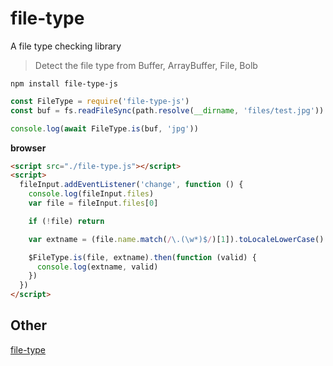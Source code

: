 # file-type

A file type checking library

> Detect the file type from Buffer, ArrayBuffer, File, Bolb

```ls
npm install file-type-js
```

```js
const FileType = require('file-type-js')
const buf = fs.readFileSync(path.resolve(__dirname, 'files/test.jpg'))

console.log(await FileType.is(buf, 'jpg'))
```

**browser**

```html
<script src="./file-type.js"></script>
<script>
  fileInput.addEventListener('change', function () {
    console.log(fileInput.files)
    var file = fileInput.files[0]

    if (!file) return

    var extname = (file.name.match(/\.(\w*)$/)[1]).toLocaleLowerCase()

    $FileType.is(file, extname).then(function (valid) {
      console.log(extname, valid)
    })
  })
</script>
```

## Other

[file-type](https://github.com/sindresorhus/file-type)
